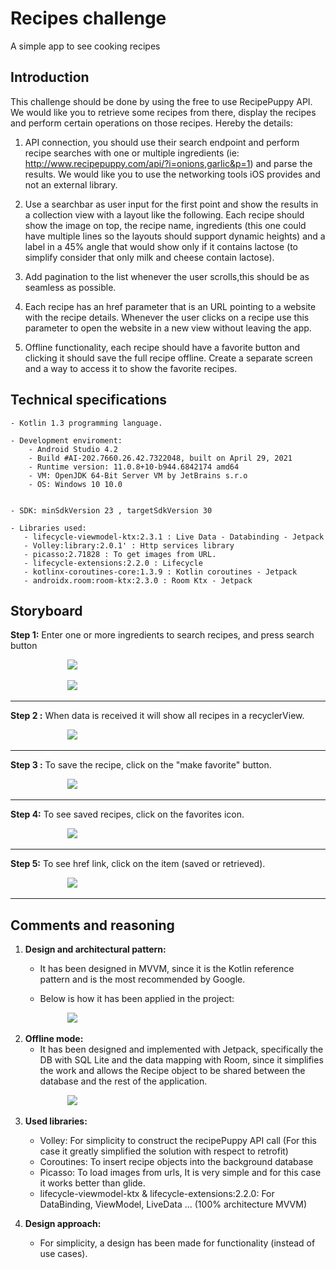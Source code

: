 # Recipes challenge
A simple app to see cooking recipes

##  Introduction
This challenge should be done by using the free to use RecipePuppy API. We would like you to retrieve some recipes from there, display the recipes and perform certain operations on those recipes. Hereby the details:

1. API connection, you should use their search endpoint and perform recipe searches with one or multiple ingredients (ie: http://www.recipepuppy.com/api/?i=onions,garlic&p=1) and parse the results. We would like you to use the networking tools iOS provides and not an external library.

2. Use a searchbar as user input for the first point and show the results in a collection view with a layout like the following. Each recipe should show the image on top, the recipe name, ingredients (this one could have multiple lines so the layouts should support dynamic heights) and a label in a 45% angle that would show only if it contains lactose (to simplify consider that only milk and cheese contain lactose).

3. Add pagination to the list whenever the user scrolls,this should be as seamless as possible.

4. Each recipe has an href parameter that is an URL pointing to a website with the recipe details. Whenever the user clicks on a recipe use this parameter to open the website in a new view without leaving the app.

5. Offline functionality, each recipe should have a favorite button and clicking it should save the full recipe offline. Create a separate screen and a way to access it to show the favorite recipes.

## Technical specifications


	- Kotlin 1.3 programming language.
	
	- Development enviroment:
	    - Android Studio 4.2
	    - Build #AI-202.7660.26.42.7322048, built on April 29, 2021
        - Runtime version: 11.0.8+10-b944.6842174 amd64
        - VM: OpenJDK 64-Bit Server VM by JetBrains s.r.o
        - OS: Windows 10 10.0
        
		
	- SDK: minSdkVersion 23 , targetSdkVersion 30
	
	- Libraries used:
       - lifecycle-viewmodel-ktx:2.3.1 : Live Data - Databinding - Jetpack 
       - Volley:library:2.0.1' : Http services library
       - picasso:2.71828 : To get images from URL.
       - lifecycle-extensions:2.2.0 : Lifecycle
       - kotlinx-coroutines-core:1.3.9 : Kotlin coroutines - Jetpack 
       - androidx.room:room-ktx:2.3.0 : Room Ktx - Jetpack

## Storyboard

**Step 1:** Enter one or more ingredients to search recipes, and press search button

&nbsp; &nbsp; &nbsp; &nbsp; &nbsp; &nbsp; &nbsp; &nbsp; &nbsp; &nbsp; &nbsp; &nbsp;<img src=https://github.com/antoniomy82/Recipes_challenge/blob/master/screenshots/01_home.PNG>

&nbsp; &nbsp; &nbsp; &nbsp; &nbsp; &nbsp; &nbsp; &nbsp; &nbsp; &nbsp; &nbsp; &nbsp;<img src=https://github.com/antoniomy82/Recipes_challenge/blob/master/screenshots/02_home.PNG>

***
**Step 2 :** When data is received it will show all recipes in a recyclerView. &nbsp;

&nbsp; &nbsp; &nbsp; &nbsp; &nbsp; &nbsp; &nbsp; &nbsp; &nbsp; &nbsp; &nbsp; &nbsp;<img src=https://github.com/antoniomy82/Recipes_challenge/blob/master/screenshots/03_home.PNG>

***

**Step 3 :** To save the recipe, click on the "make favorite" button.

&nbsp; &nbsp; &nbsp; &nbsp; &nbsp; &nbsp; &nbsp; &nbsp; &nbsp; &nbsp; &nbsp; &nbsp;<img src=https://github.com/antoniomy82/Recipes_challenge/blob/master/screenshots/04_home.PNG>

***
**Step 4:** To see saved recipes, click on the favorites icon. &nbsp;

&nbsp; &nbsp; &nbsp; &nbsp; &nbsp; &nbsp; &nbsp; &nbsp; &nbsp; &nbsp; &nbsp; &nbsp;<img src=https://github.com/antoniomy82/Recipes_challenge/blob/master/screenshots/05_saved_recipes.PNG>
***

**Step 5:** To see href link, click on the item (saved or retrieved).

&nbsp; &nbsp; &nbsp; &nbsp; &nbsp; &nbsp; &nbsp; &nbsp; &nbsp; &nbsp; &nbsp; &nbsp;<img src=https://github.com/antoniomy82/Recipes_challenge/blob/master/screenshots/06_href_to_web.PNG>

***


##  Comments and reasoning

1. **Design and architectural pattern:**

	- It has been designed in MVVM, since it is the Kotlin reference pattern and is the most recommended by Google.

	- Below is how it has been applied in the project:

&nbsp; &nbsp; &nbsp; &nbsp; &nbsp; &nbsp; &nbsp; &nbsp; &nbsp; &nbsp; &nbsp; &nbsp;<img src=https://github.com/antoniomy82/Recipes_challenge/blob/master/screenshots/00_mvvm.png>

2. **Offline mode:**
	- It has been designed and implemented with Jetpack, specifically the DB with SQL Lite and the data mapping with Room, since it simplifies the work and allows the Recipe object to be shared between the database and the rest of the application.

&nbsp; &nbsp; &nbsp; &nbsp; &nbsp; &nbsp; &nbsp; &nbsp; &nbsp; &nbsp; &nbsp; &nbsp;<img src=https://github.com/antoniomy82/Recipes_challenge/blob/master/screenshots/07_room.PNG>

3. **Used libraries:**
  	- Volley: For simplicity to construct the recipePuppy API call (For this case it greatly simplified the solution with respect to retrofit)
 	- Coroutines: To insert recipe objects into the background database
 	- Picasso: To load images from urls, It is very simple and for this case it works better than glide.
  	- lifecycle-viewmodel-ktx & lifecycle-extensions:2.2.0: For DataBinding, ViewModel, LiveData ... (100% architecture MVVM)

4. **Design approach:**
  	- For simplicity, a design has been made for functionality (instead of use cases).
